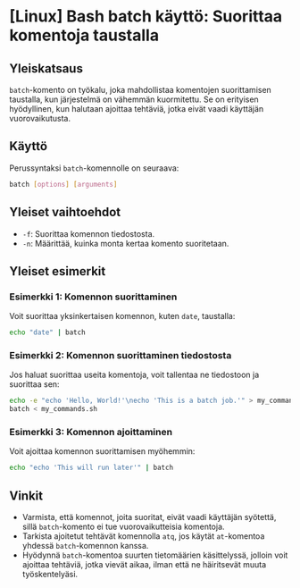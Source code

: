 # [Linux] Bash batch käyttö: Suorittaa komentoja taustalla

## Yleiskatsaus
`batch`-komento on työkalu, joka mahdollistaa komentojen suorittamisen taustalla, kun järjestelmä on vähemmän kuormitettu. Se on erityisen hyödyllinen, kun halutaan ajoittaa tehtäviä, jotka eivät vaadi käyttäjän vuorovaikutusta.

## Käyttö
Perussyntaksi `batch`-komennolle on seuraava:

```bash
batch [options] [arguments]
```

## Yleiset vaihtoehdot
- `-f`: Suorittaa komennon tiedostosta.
- `-n`: Määrittää, kuinka monta kertaa komento suoritetaan.

## Yleiset esimerkit
### Esimerkki 1: Komennon suorittaminen
Voit suorittaa yksinkertaisen komennon, kuten `date`, taustalla:

```bash
echo "date" | batch
```

### Esimerkki 2: Komennon suorittaminen tiedostosta
Jos haluat suorittaa useita komentoja, voit tallentaa ne tiedostoon ja suorittaa sen:

```bash
echo -e "echo 'Hello, World!'\necho 'This is a batch job.'" > my_commands.sh
batch < my_commands.sh
```

### Esimerkki 3: Komennon ajoittaminen
Voit ajoittaa komennon suorittamisen myöhemmin:

```bash
echo "echo 'This will run later'" | batch
```

## Vinkit
- Varmista, että komennot, joita suoritat, eivät vaadi käyttäjän syötettä, sillä `batch`-komento ei tue vuorovaikutteisia komentoja.
- Tarkista ajoitetut tehtävät komennolla `atq`, jos käytät `at`-komentoa yhdessä `batch`-komennon kanssa.
- Hyödynnä `batch`-komentoa suurten tietomäärien käsittelyssä, jolloin voit ajoittaa tehtäviä, jotka vievät aikaa, ilman että ne häiritsevät muuta työskentelyäsi.